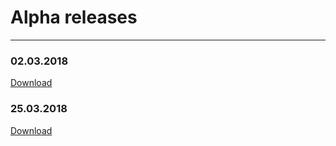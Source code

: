 # Alpha releases
---
### 02.03.2018
[Download](https://github.com/john2ksonn/TPOM/releases/tag/v0.1-alpha)

### 25.03.2018
[Download](https://github.com/john2ksonn/TPOM/releases/tag/v0.2-alpha)
 
